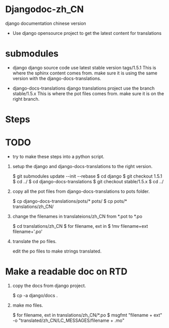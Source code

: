 Djangodoc-zh_CN
===============

django documentation chinese version

* Use django opensource project to get the latest content for translations

submodules
==========
* django
  django source code use latest stable version tags/1.5.1
  This is where the sphinx content comes from. make sure it is using the same version with the django-docs-translations.
  
* django-docs-translations
  django translations project use the branch stable/1.5.x
  This is where the pot files comes from. make sure it is on the right   branch.

Steps
=====

# TODO
* try to make these steps into a python script.

1. setup the django and django-docs-translations to the right version.

    $ git submodules update --init --rebase
    $ cd django
    $ git checkout 1.5.1
    $ cd ../
    $ cd django-docs-translations
    $ git checkout stable/1.5.x
    $ cd ../

1. copy all the pot files from django-docs-translations to pots folder.

    $ cp django-docs-translations/pots/* pots/
    $ cp pots/* translations/zh_CN/
    
1. change the filenames in translateions/zh_CN from *.pot to *.po

    $ cd translations/zh_CN
    $ for filename, ext in <this folder>
    $ !mv filename+ext filename+'.po'
    
1. translate the po files.
   
    edit the po files to make strings translated.


Make a readable doc on RTD
==========================

1. copy the docs from django project.

    $ cp -a django/docs .
    
1. make mo files.
   
    $ for filename, ext in translations/zh_CN/*.po
    $ msgfmt "filename + ext" -o "translated/zh_CN/LC_MESSAGES/filename + .mo"



    
    
    
    